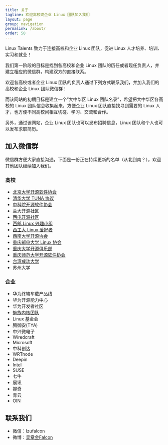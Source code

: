 ```yaml
---
title: 关于
tagline: 欢迎高校或企业 Linux 团队加入我们
layout: page
group: navigation
permalink: /about/
order: 50
---
```


Linux Talents 致力于连接高校和企业 Linux 团队，促进 Linux 人才培养、培训、实习和就业！

我们第一阶段的目标是找到各高校和企业 Linux 团队的历任或者现任负责人，并建立相应的微信群，构建双方的直接联系。

欢迎各高校或者企业 Linux 团队的负责人通过下列方式联系我们，并加入我们的高校和企业 Linux 团队微信群！

而该网站的初期目标是建立一个“大中华区 Linux 团队名录”，希望把大中华区各高校的 Linux 团队信息收集起来，方便企业 Linux 团队直接找寻到需要的 Linux 人才，也方便不同高校间相互切磋、学习、交流和合作。

另外，通过该网站，企业 Linux 团队也可以发布招聘信息，Linux 团队和个人也可以发布求职简历。

## 加入微信群

微信群方便大家直接沟通，下面是一份正在持续更新的名单（从北到南？），欢迎其他团队继续加入我们。

### 高校

* [北京大学开源软件协会][12]
* [清华大学 TUNA 协议][9]
* [中科院开源软件协会][10]
* [兰大开源社区][2]
* [西电开源社区][3]
* [西邮 Linux 兴趣小组][1]
* [西工大 Linux 爱好者][8]
* [西南大学开源协会][4]
* [重庆邮电大学 Linux 协会][5]
* [重庆大学开源俱乐部][6]
* [重庆师范大学开源软件协会][7]
* [台湾成功大学][11]
* 苏州大学

[1]: http://xiyoulinux.org
[2]: http://oss.lzu.edu.cn
[3]: http://linux.xidian.edu.cn
[4]: https://chongqinglug.org/southwest-university-open-source-society/
[5]: https://chongqinglug.org/cqupt-linux-society/
[6]: https://chongqinglug.org/chongqing-university-open-source-society/
[7]: https://chongqinglug.org/chongqing-normal-university-open-source-society/
[8]: http://zhan.renren.com/gun2linux
[9]: https://tuna.moe
[10]: https://www.opencas.org
[11]: http://wiki.csie.ncku.edu.tw/User/jserv
[12]: https://github.com/pkuoss

### 企业

* 华为终端车载产品线
* 华为开源能力中心
* 华为开发者社区
* [魅族内核团队][10000]
* Linux 基金会
* 腾御安(TYA)
* 中兴微电子
* Wiredcraft
* Microsoft
* 中科创达
* WRTnode
* Deepin
* Intel
* SUSE
* 七牛
* 展讯
* 握奇
* 青云
* OIN

[10000]: http://kernel.meizu.com

## 联系我们

* 微信：lzufalcon
* 微博：[吴章金Falcon](http://weibo.com/wuzhangjin)

